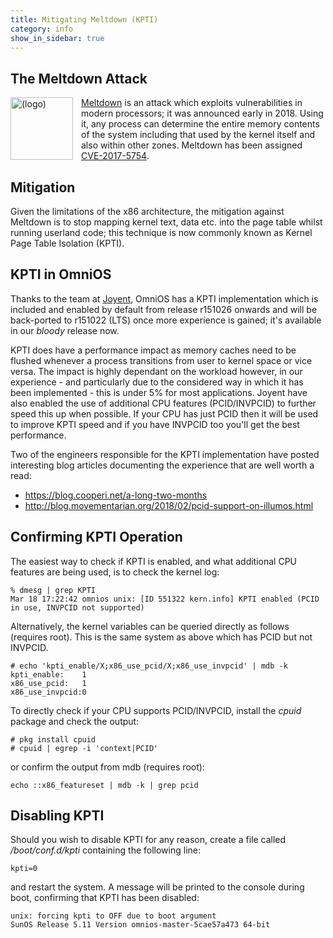 ```yaml
---
title: Mitigating Meltdown (KPTI)
category: info
show_in_sidebar: true
---
```


## The Meltdown Attack

<img src="/assets/images/meltdown.png" alt="(logo)" align="left"
 width="100px" style="padding-right: 10px">
[Meltdown](https://meltdownattack.com) is an attack which exploits
vulnerabilities in modern processors; it was announced early in 2018.
Using it, any process can determine the entire memory contents of the system
including that used by the kernel itself and also within other zones. Meltdown
has been assigned
[CVE-2017-5754](https://nvd.nist.gov/vuln/detail/CVE-2017-5754).

<div style="clear: both" />

## Mitigation

Given the limitations of the x86 architecture, the mitigation against Meltdown
is to stop mapping kernel text, data etc. into the page table whilst
running userland code; this technique is now commonly known as Kernel Page
Table Isolation (KPTI).

## KPTI in OmniOS

Thanks to the team at [Joyent](https://joyent.com), OmniOS has a KPTI
implementation which is included and enabled by default from release r151026
onwards and will be back-ported to r151022 (LTS) once more experience is
gained; it's available in our _bloody_ release now.

KPTI does have a performance impact as memory caches need to be flushed
whenever a process transitions from user to kernel space or vice versa.
The impact is highly dependant on the workload however, in our experience -
and particularly due to the considered way in which it has
been implemented - this is under 5% for most applications. Joyent have also
enabled the use of additional CPU features (PCID/INVPCID) to further speed
this up when possible. If your CPU has just PCID then it will be used to
improve KPTI speed and if you have INVPCID too you'll get the best
performance.

Two of the engineers responsible for the KPTI implementation have posted
interesting blog articles documenting the experience that are well worth
a read:

* <https://blog.cooperi.net/a-long-two-months>
* <http://blog.movementarian.org/2018/02/pcid-support-on-illumos.html>

## Confirming KPTI Operation

The easiest way to check if KPTI is enabled, and what additional CPU features
are being used, is to check the kernel log:

```
% dmesg | grep KPTI
Mar 18 17:22:42 omnios unix: [ID 551322 kern.info] KPTI enabled (PCID in use, INVPCID not supported)
```

Alternatively, the kernel variables can be queried directly as follows
(requires root). This is the same system as above which has PCID but not
INVPCID.
```
# echo 'kpti_enable/X;x86_use_pcid/X;x86_use_invpcid' | mdb -k
kpti_enable:    1
x86_use_pcid:   1
x86_use_invpcid:0
```

To directly check if your CPU supports PCID/INVPCID, install the _cpuid_
package and check the output:

```
# pkg install cpuid
# cpuid | egrep -i 'context|PCID'
```

or confirm the output from mdb (requires root):

```
echo ::x86_featureset | mdb -k | grep pcid
```

## Disabling KPTI

Should you wish to disable KPTI for any reason, create a file called
_/boot/conf.d/kpti_ containing the following line:
```
kpti=0
```
and restart the system. A message will be printed to the console during boot,
confirming that KPTI has been disabled:

```
unix: forcing kpti to OFF due to boot argument
SunOS Release 5.11 Version omnios-master-5cae57a473 64-bit
```

